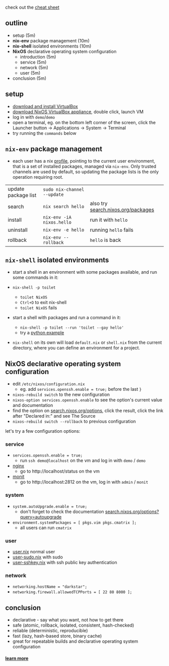 check out the [cheat sheet](cheatsheet.md)

## outline

- setup (5m)
- **nix-env** package management (10m)
- **nix-shell** isolated environments (10m)
- **NixOS** declarative operating system configuration
  - introduction (5m)
  - service (5m)
  - network (5m)
  - user (5m)
- conclusion (5m)


## setup

- [download and install VirtualBox](https://www.virtualbox.org/wiki/Downloads)
- [download NixOS VirtualBox appliance](https://nixos.org/nixos/download.html), double click, launch VM
- log in with `demo`/`demo`
- open a terminal, eg. on the bottom left corner of the screen, click the  Launcher button → Applications → System → Terminal
- try running the `commands` below

## `nix-env` package management

- each user has a nix [profile](https://nixos.org/manual/nix/stable/#sec-profiles), pointing to the current user environment, that is a set of installed packages, managed via `nix-env`. Only trusted channels are used by default, so updating the package lists is the only operation requiring root.

| | | |
| --- | --- | --- |
| update package list | `sudo nix-channel --update` ||
| search | `nix search hello` | also try [search.nixos.org/packages](https://search.nixos.org/packages) |
| install | `nix-env -iA nixos.hello` | run it with `hello` |
| uninstall | `nix-env -e hello` | running `hello` fails |
| rollback | `nix-env --rollback` | `hello` is  back |


## `nix-shell` isolated environments

- start a shell in an environment with some packages available, and run some commands in it:
- `nix-shell -p toilet`
  - `toilet NixOS`
  - `Ctrl+D` to exit nix-shell
  - `toilet NixOS` fails

- start a shell with packages and run a command in it:
  - `nix-shell -p toilet --run 'toilet --gay hello'`
  - try a [python example](python.md)

- `nix-shell` on its own will load `default.nix` or `shell.nix` from the current directory, where you can define an environment for a project.


## NixOS declarative operating system configuration

- edit `/etc/nixos/configuration.nix`
  - eg. add `services.openssh.enable = true;` before the last `}`
- `nixos-rebuild switch` to the new configuration
- `nixos-option services.openssh.enable` to see the option's current value and documentation
- find the option on [search.nixos.org/options](https://search.nixos.org/options), click the result, click the link after "Declared in:" and see The Source
- `nixos-rebuild switch --rollback` to previous configuration

let's try a few configuration options:


### service

- `services.openssh.enable = true;`
  - run `ssh demo@localhost` on the vm and log in with `demo` / `demo`
- [nginx](nixos/nginx.nix)
  - go to http://localhost/status on the vm
- [monit](nixos/monit.nix)
  - go to http://localhost:2812 on the vm, log in with `admin` / `monit`


### system

- `system.autoUpgrade.enable = true;`
  - don't forget to check the documentation [search.nixos.org/options?query=autoupgrade](https://search.nixos.org/options?query=autoupgrade)
- `environment.systemPackages = [ pkgs.vim pkgs.cmatrix ];`
  - all users can run `cmatrix`


### user

- [user.nix](nixos/user.nix) normal user
- [user-sudo.nix](nixos/user-sudo.nix) with sudo
- [user-sshkey.nix](nixos/user-sshkey.nix) with ssh public key authentication


### network

- `networking.hostName = "darkstar";`
- `networking.firewall.allowedTCPPorts = [ 22 80 8000 ];`


## conclusion

- declarative - say what you want, not how to get there
- safe (atomic, rollback, isolated, consistent, hash-checked)
- reliable (deterministic, reproducible)
- fast (lazy, hash-based store, binary cache)
- great for repeatable builds and declarative operating system configuration


#### [learn more](https://nixos.org/learn.html)
